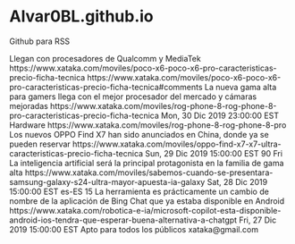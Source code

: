 # Alvar0BL.github.io
Github para RSS

<?xml version="1.0" encoding="UTF-8"?>
<rss version="2.0">
    <channel>
    <item>
        <title>POCO X6 y POCO X6 Pro: si la gama media de 2024 es así de contundente, la gama alta está en serios apuros</title>
        <description>Llegan con procesadores de Qualcomm y MediaTek</description>
        <link>https://www.xataka.com/moviles/poco-x6-poco-x6-pro-caracteristicas-precio-ficha-tecnica</link>
        <comments>https://www.xataka.com/moviles/poco-x6-poco-x6-pro-caracteristicas-precio-ficha-tecnica#comments</comments>
    </channel>
    </item>
    <item>
        <title>ROG Phone 8 y 8 Pro: el hardware llevado al extremo en una bestia más discreta que nunca</title>
        <description>La nueva gama alta para gamers llega con el mejor procesador del mercado y cámaras mejoradas</description>
        <link>https://www.xataka.com/moviles/rog-phone-8-rog-phone-8-pro-caracteristicas-precio-ficha-tecnica</link>
        <pubDate>Mon, 30 Dic 2019 23:00:00 EST</pubDate>
        <category>Hardware</category>
        <guid>https://www.xataka.com/moviles/rog-phone-8-rog-phone-8-pro</guid>
    </channel>
    </item>
    <item>
        <title>OPPO Find X7 y X7 Ultra: no solo compiten por la mejor cámara en Android. Compiten por ser los reyes de su categoría</title>
        <description>Los nuevos OPPO Find X7 han sido anunciados en China, donde ya se pueden reservar</description>
        <link>https://www.xataka.com/moviles/oppo-find-x7-x7-ultra-caracteristicas-precio-ficha-tecnica</link>
        <pubDate>Sun, 29 Dic 2019 15:00:00 EST</pubDate>
        <ttl>90</ttl>
        <skipDays>
        <day>Fri</day>
        </skipDays>
    </channel>    
    </item>
    <item>
        <title>Ya sabemos cuándo se presentarán los Samsung Galaxy S24, la mayor apuesta por la IA en un Galaxy</title>
        <description>La inteligencia artificial será la principal protagonista en la familia de gama alta</description>
        <link>https://www.xataka.com/moviles/sabemos-cuando-se-presentara-samsung-galaxy-s24-ultra-mayor-apuesta-ia-galaxy</link>
        <pubDate>Sat, 28 Dic 2019 15:00:00 EST</pubDate>
        <language>es-ES</language>
        <skipHours>
        <hour>15</hour>
        </skipHours>
    </channel>    
    </item>
    <item>
        <title>Microsoft Copilot ya está disponible en Android (iOS tendrá que esperar). Es una buena alternativa a ChatGPT</title>
        <description>La herramienta es prácticamente un cambio de nombre de la aplicación de Bing Chat que ya estaba disponible en Android</description>
        <link>https://www.xataka.com/robotica-e-ia/microsoft-copilot-esta-disponible-android-ios-tendra-que-esperar-buena-alternativa-a-chatgpt</link>
        <pubDate>Fri, 27 Dic 2019 15:00:00 EST</pubDate>
        <rating>Apto para todos los públicos</rating>
        <webMaster>xataka@gmail.com</webMaster>   
    </item>
  </channel>
</rss>
